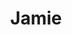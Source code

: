 ---
title: Jamie
first-name: James
last-name: Gibson
location: Victoria, BC
category: people

role: boss
position: Promotions

layout: artist
---